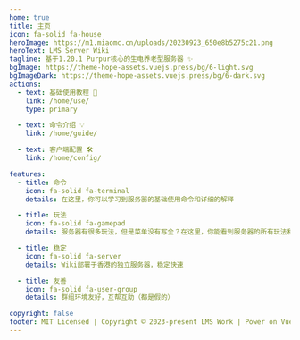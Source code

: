 ```yaml
---
home: true
title: 主页
icon: fa-solid fa-house
heroImage: https://m1.miaomc.cn/uploads/20230923_650e8b5275c21.png
heroText: LMS Server Wiki
tagline: 基于1.20.1 Purpur核心的生电养老型服务器 ✨
bgImage: https://theme-hope-assets.vuejs.press/bg/6-light.svg
bgImageDark: https://theme-hope-assets.vuejs.press/bg/6-dark.svg
actions:
  - text: 基础使用教程 🧭
    link: /home/use/
    type: primary

  - text: 命令介绍 💡
    link: /home/guide/

  - text: 客户端配置 🛠
    link: /home/config/

features:
  - title: 命令
    icon: fa-solid fa-terminal
    details: 在这里，你可以学习到服务器的基础使用命令和详细的解释

  - title: 玩法
    icon: fa-solid fa-gamepad
    details: 服务器有很多玩法，但是菜单没有写全？在这里，你能看到服务器的所有玩法和教程

  - title: 稳定
    icon: fa-solid fa-server
    details: Wiki部署于香港的独立服务器，稳定快速

  - title: 友善
    icon: fa-solid fa-user-group
    details: 群组环境友好，互帮互助（都是假的）

copyright: false
footer: MIT Licensed | Copyright © 2023-present LMS Work | Power on Vuepress-theme-hope
---
```


<!-- markdownlint-disable -->
